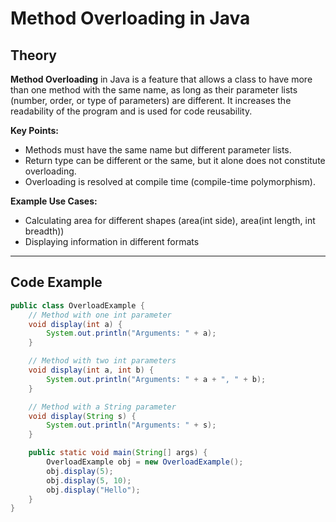 # Method Overloading in Java

## Theory

**Method Overloading** in Java is a feature that allows a class to have more than one method with the same name, as long as their parameter lists (number, order, or type of parameters) are different. It increases the readability of the program and is used for code reusability.

**Key Points:**
- Methods must have the same name but different parameter lists.
- Return type can be different or the same, but it alone does not constitute overloading.
- Overloading is resolved at compile time (compile-time polymorphism).

**Example Use Cases:**
- Calculating area for different shapes (area(int side), area(int length, int breadth))
- Displaying information in different formats

---

## Code Example

```java
public class OverloadExample {
    // Method with one int parameter
    void display(int a) {
        System.out.println("Arguments: " + a);
    }

    // Method with two int parameters
    void display(int a, int b) {
        System.out.println("Arguments: " + a + ", " + b);
    }

    // Method with a String parameter
    void display(String s) {
        System.out.println("Arguments: " + s);
    }

    public static void main(String[] args) {
        OverloadExample obj = new OverloadExample();
        obj.display(5);
        obj.display(5, 10);
        obj.display("Hello");
    }
}
```
